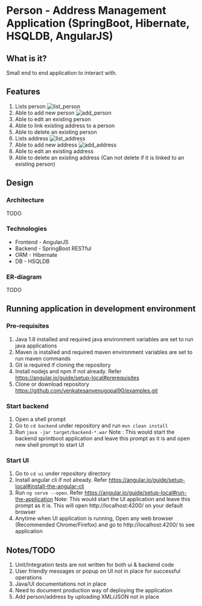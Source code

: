 # Person - Address Management Application (SpringBoot, Hibernate, HSQLDB, AngularJS)

## What is it?
Small end to end application to interact with.

## Features
1. Lists person
![list_person](https://user-images.githubusercontent.com/86027537/122427618-2bf6dd00-cf89-11eb-902a-6fb67bdb9703.PNG)
2. Able to add new person
![add_person](https://user-images.githubusercontent.com/86027537/122427704-3e711680-cf89-11eb-8ded-f1bdda3c8e33.PNG)
3. Able to edit an existing person
4. Able to link existing address to a person
5. Able to delete an existing person
6. Lists address
![list_address](https://user-images.githubusercontent.com/86027537/122427646-331deb00-cf89-11eb-8123-c072a67b573b.PNG)
7. Able to add new address
![add_address](https://user-images.githubusercontent.com/86027537/122427800-4fba2300-cf89-11eb-8da9-3e7a6c7ee9a8.PNG)
8. Able to edit an existing address
9. Able to delete an existing address (Can not delete if it is linked to an existing person)

## Design

### Architecture
TODO

### Technologies
* Frontend - AngularJS
* Backend - SpringBoot RESTful
* ORM - Hibernate
* DB - HSQLDB

### ER-diagram
TODO

## Running application in development environment

### Pre-requisites
1. Java 1.8 installed and required java environment variables are set to run java applications
2. Maven is installed and required maven environment variables are set to run maven commands
3. Git is required if cloning the repository
4. Install nodejs and npm if not already. Refer https://angular.io/guide/setup-local#prerequisites
5. Clone or download repository https://github.com/venkatesanvenugopal90/examples.git

### Start backend
1. Open a shell prompt
2. Go to `cd backend` under repository and run `mvn clean install`
3. Run `java -jar target/backend-*.war`
Note : This would start the backend sprintboot application and leave this prompt as it is and open new shell prompt to start UI

### Start UI
1. Go to `cd ui` under repository directory
2. Install angular cli if not already. Refer https://angular.io/guide/setup-local#install-the-angular-cli
3. Run `ng serve --open`. Refer https://angular.io/guide/setup-local#run-the-application
Note: This would start the UI application and leave this prompt as it is. This will open http://localhost:4200/ on your default browser
4. Anytime when UI application is running, Open any web browser (Recommended Chrome/Firefox) and go to http://localhost:4200/ to see application

## Notes/TODO
1. Unit/Integration tests are not written for both ui & backend code
2. User friendly messages or popup on UI not in place for successful operations
3. Java/UI documentations not in place
4. Need to document production way of deploying the application
5. Add person/address by uploading XML/JSON not in place

